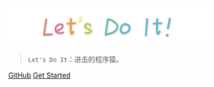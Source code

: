 <img src="./logo1.jpg"  width="400" />


> `Let's Do It`：进击的程序猿。

[GitHub](https://github.com/AUGUSTRUSH8/LetsDoIt)
[Get Started](#introduction)